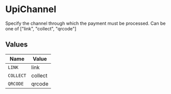 # UpiChannel

Specify the channel through which the payment must be processed. Can be one of ["link", "collect", "qrcode"]


## Values

| Name      | Value     |
| --------- | --------- |
| `LINK`    | link      |
| `COLLECT` | collect   |
| `QRCODE`  | qrcode    |